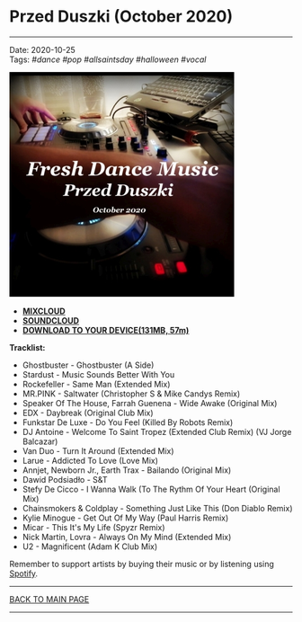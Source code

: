 # Przed Duszki (October 2020)

----

Date: 2020-10-25  
Tags: *#dance* *#pop* *#allsaintsday* *#halloween* *#vocal*    
  
[![Fresh Dance Music - Przed Duszki (October 2020)](przed_duszki_october_2020_400x400.jpg)](https://www.mixcloud.com/FreshDanceMusic/przed-duszki-october-2020/)  

* [**MIXCLOUD**](https://www.mixcloud.com/FreshDanceMusic/przed-duszki-october-2020/) 
* [**SOUNDCLOUD**](https://soundcloud.com/hopbit/przed-duszki-october-2020)
* [**DOWNLOAD TO YOUR DEVICE(131MB, 57m)**](https://1drv.ms/u/s!AmzuuXrjf51v34QvgiOFLBbjEby2jw?e=Cnodco) 

**Tracklist:**  
 
* Ghostbuster - Ghostbuster (A Side)
* Stardust - Music Sounds Better With You
* Rockefeller - Same Man (Extended Mix)
* MR.PINK - Saltwater (Christopher S & Mike Candys Remix)
* Speaker Of The House, Farrah Guenena - Wide Awake (Original Mix)
* EDX - Daybreak (Original Club Mix)
* Funkstar De Luxe - Do You Feel (Killed By Robots Remix)
* DJ Antoine - Welcome To Saint Tropez (Extended Club Remix) (VJ Jorge Balcazar)
* Van Duo - Turn It Around (Extended Mix)
* Larue - Addicted To Love (Love Mix)
* Annjet, Newborn Jr., Earth Trax - Bailando (Original Mix)
* Dawid Podsiadło - S&T
* Stefy De Cicco - I Wanna Walk (To The Rythm Of Your Heart (Original Mix)
* Chainsmokers & Coldplay - Something Just Like This (Don Diablo Remix)
* Kylie Minogue - Get Out Of My Way (Paul Harris Remix)
* Micar - This It's My Life (Spyzr Remix)
* Nick Martin, Lovra - Always On My Mind (Extended Mix)
* U2 - Magnificent (Adam K Club Mix)

 
Remember to support artists by buying their music or by listening using 
[Spotify](https://open.spotify.com/user/hopbit/playlist/5pauzyEbUAAKknivnm52nm?si=tFURlBD-QBm_DA3ABPChfg).

----

[BACK TO MAIN PAGE](../README.md)

---- 
